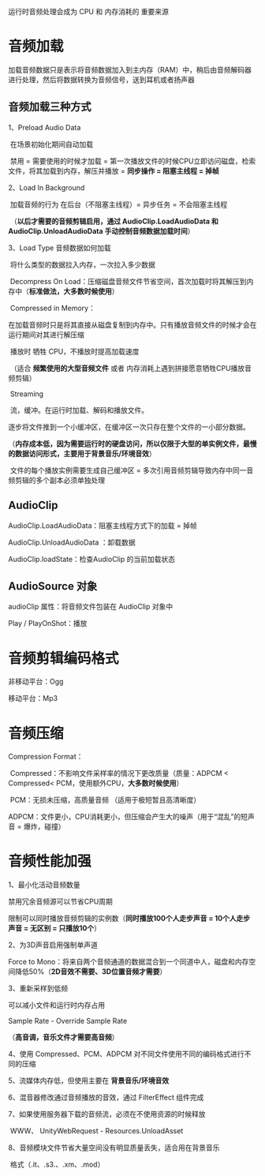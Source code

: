 运行时音频处理会成为 CPU 和 内存消耗的 重要来源



# 音频加载

加载音频数据只是表示将音频数据加入到主内存（RAM）中，稍后由音频解码器进行处理，然后将数据转换为音频信号，送到耳机或者扬声器



## 音频加载三种方式

1、Preload Audio Data

​	在场景初始化期间自动加载

​	禁用 = 需要使用的时候才加载 = 第一次播放文件的时候CPU立即访问磁盘，检索文件，将其加载到内存，解压并播放 = **同步操作 = 阻塞主线程 = 掉帧**

2、Load In Background

​	加载音频的行为 在后台（不阻塞主线程）= 异步任务 = 不会阻塞主线程

​	（**以后才需要的音频剪辑启用，通过 AudioClip.LoadAudioData 和 AudioClip.UnloadAudioData 手动控制音频数据加载时间**）

3、Load Type 音频数据如何加载

​	将什么类型的数据拉入内存，一次拉入多少数据

​	Decompress On Load：压缩磁盘音频文件节省空间，首次加载时将其解压到内存中（**标准做法，大多数时候使用**）

​	Compressed in Memory：

​			在加载音频时只是将其直接从磁盘复制到内存中。只有播放音频文件的时候才会在运行期间对其进行解压缩

​			播放时 牺牲 CPU，不播放时提高加载速度

​			（适合 **频繁使用的大型音频文件** 或者 内存消耗上遇到拼接愿意牺牲CPU播放音频剪辑）

​	Streaming

​			流，缓冲。在运行时加载、解码和播放文件。

​			逐步将文件推到一个小缓冲区，在缓冲区一次只存在整个文件的一小部分数据。

​			（**内存成本低，因为需要运行时的硬盘访问，所以仅限于大型的单实例文件，最慢的数据访问形式，主要用于背景音乐/环境音效**）

​			文件的每个播放实例需要生成自己缓冲区 = 多次引用音频剪辑导致内存中同一音频剪辑的多个副本必须单独处理



## AudioClip

AudioClip.LoadAudioData：阻塞主线程方式下的加载 = 掉帧

AudioClip.UnloadAudioData ：卸载数据

AudioClip.loadState：检查AudioClip 的当前加载状态



## AudioSource 对象

audioClip 属性：将音频文件包装在 AudioClip 对象中

Play / PlayOnShot：播放



# 音频剪辑编码格式

非移动平台：Ogg

移动平台：Mp3



# 音频压缩

Compression Format：

​	Compressed：不影响文件采样率的情况下更改质量（质量：ADPCM < Compressed< PCM，使用额外CPU，**大多数时候使用**）

​	PCM：无损未压缩，高质量音频 （适用于极短暂且高清晰度）

​	ADPCM：文件更小，CPU消耗更小，但压缩会产生大的噪声（用于“混乱”的短声音 = 爆炸，碰撞）



# 音频性能加强

1、最小化活动音频数量

禁用冗余音频源可以节省CPU周期

限制可以同时播放音频剪辑的实例数（**同时播放100个人走步声音 = 10个人走步声音 = 无区别 = 只播放10个**）

2、为3D声音启用强制单声道

Force to Mono：将来自两个音频通道的数据混合到一个同道中人，磁盘和内存空间降低50%（**2D音效不需要、3D位置音频才需要**）

3、重新采样到低频

可以减小文件和运行时内存占用

Sample Rate - Override Sample Rate

（**高音调，音乐文件才需要高音频**）

4、使用 Compressed、PCM、ADPCM 对不同文件使用不同的编码格式进行不同的压缩

5、流媒体内存低，但使用主要在 **背景音乐/环境音效**

6、混音器修改通过音频播放的音效，通过 FilterEffect 组件完成

7、如果使用服务器下载的音频流，必须在不使用资源的时候释放

​	WWW、 UnityWebRequest  - Resources.UnloadAsset

8、音频模块文件节省大量空间没有明显质量丢失，适合用在背景音乐

​	格式（.it、.s3.、.xm、.mod）









